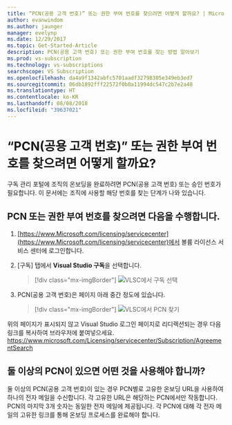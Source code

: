 ```yaml
---
title: “PCN(공용 고객 번호)” 또는 권한 부여 번호를 찾으려면 어떻게 할까요? | Microsoft 문서
author: evanwindom
ms.author: jaunger
manager: evelynp
ms.date: 12/29/2017
ms.topic: Get-Started-Article
description: PCN(공용 고객 번호) 또는 권한 부여 번호를 찾는 방법 알아보기
ms.prod: vs-subscription
ms.technology: vs-subscriptions
searchscope: VS Subscription
ms.openlocfilehash: da4a9f1342abfc5701aadf32798305e349eb3ed7
ms.sourcegitcommit: 06db1892fff22572f0b0a11994dc547c2b7e2a48
ms.translationtype: HT
ms.contentlocale: ko-KR
ms.lasthandoff: 08/08/2018
ms.locfileid: "39637021"
---
```

# <a name="how-do-i-locate-my-public-customer-number-pcn-or-authorization-number"></a>“PCN(공용 고객 번호)” 또는 권한 부여 번호를 찾으려면 어떻게 할까요?

구독 관리 포털에 조직의 온보딩을 완료하려면 PCN(공용 고객 번호) 또는 승인 번호가 필요합니다. 이 문서에는 조직에 사용할 해당 번호를 찾는 단계가 나와 있습니다.  

## <a name="to-locate-your-pcn-or-authorization-number"></a>PCN 또는 권한 부여 번호를 찾으려면 다음을 수행합니다.

1.  [https://www.Microsoft.com/licensing/servicecenter](https://www.Microsoft.com/licensing/servicecenter)에서 볼륨 라이선스 서비스 센터에 로그인합니다.

2. [구독] 탭에서 **Visual Studio 구독**을 선택합니다.
    > [!div class="mx-imgBorder"]
    > ![VLSC에서 구독 선택](_img/vlsc/vlsc-subscriptions.png)

3. PCN(공용 고객 번호)은 페이지 아래 중간 정도에 있습니다.
    > [!div class="mx-imgBorder"]
    > ![VLSC에서 PCN 찾기](_img/vlsc/vlsc-pcn.png)

    
위의 페이지가 표시되지 않고 Visual Studio 로그인 페이지로 리디렉션되는 경우 다음 링크를 복사하여 브라우저에 붙여넣으세요. https://www.microsoft.com/Licensing/servicecenter/Subscription/AgreementSearch

## <a name="if-i-have-more-than-one-pcn-which-one-should-i-use"></a>둘 이상의 PCN이 있으면 어떤 것을 사용해야 합니까?

둘 이상의 PCN(공용 고객 번호)이 있는 경우 PCN별로 고유한 온보딩 URL을 사용하여 하나의 전자 메일을 수신합니다. 각 고유한 URL은 해당하는 PCN에서만 작동합니다. PCN의 마지막 3개 숫자는 동일한 전자 메일에 제공됩니다. 각 PCN에 대해 각 전자 메일의 고유한 링크를 통해 온보딩 프로세스를 완료해야 합니다. 